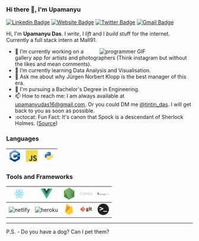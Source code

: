 ### Hi there 👋, I'm Upamanyu

<!--
**tintindas/tintindas** is a ✨ _special_ ✨ repository because its `README.md` (this file) appears on your GitHub profile.

Here are some ideas to get you started:

- 🔭 I’m currently working on ...
- 🌱 I’m currently learning ...
- 👯 I’m looking to collaborate on ...
- 🤔 I’m looking for help with ...
- 💬 Ask me about ...
- 📫 How to reach me: ...
- 😄 Pronouns: ...
- ⚡ Fun fact: ...
-->

[![Linkedin Badge](https://img.shields.io/badge/-Upamanyu_Das-2867b2?style=flat&logo=Linkedin&logoColor=white&link=https://www.linkedin.com/in/upamanyu-das-882a95171/)](https://www.linkedin.com/in/upamanyu-das-882a95171/)
[![Website Badge](https://img.shields.io/badge/-tintindas.io-ff7139?style=flat&logo=Firefox-Browser&logoColor=white&link=https://tintindas.github.io/)](https://tintindas.github.io/)
[![Twitter Badge](https://img.shields.io/badge/-tintin__das-1DA1F2?style=flat&logo=twitter&logoColor=white&link=https://twitter.com/tintin_das/)](https://twitter.com/tintin_das/)
[![Gmail Badge](https://img.shields.io/badge/-upamanyudas16-D14836?style=flat&logo=gmail&logoColor=white&link=mailto:upamanyudas16@gmail.com)](mailto:upamanyudas16@gmail.com)

<!-- [![Medium Badge](https://img.shields.io/badge/-tintin__das-12100E?style=flat&logo=medium&logoColor=white&link=)]() -->

Hi, I'm **Upamanyu Das**. I _write_, I _lift_ and I _build_ stuff for the internet. Currently a full stack intern at Mall91.

<img align='right' alt='programmer GIF' width=50% src='https://media.giphy.com/media/p4NLw3I4U0idi/giphy.gif' />

- 🔭 I’m currently working on a gallery app for artists and photographers (Think instagram but without the likes and mean comments).
- 🌱 I’m currently learning Data Analysis and Visualisation.
- 💬 Ask me about why Jürgen Norbert Klopp is the best manager of this era.
- 💼 I'm pursuing a Bachelor's Degree in Engineering.
- 📫 How to reach me: I am always available at [upamanyudas16@gmail.com](mailto:upamanyudas16@gmail.com). Or you could DM me [@tintin_das](https://twitter.com/tintin_das/). I will get back to you as soon as possible.
- :octocat: Fun Fact: It's canon that Spock is a descendant of Sherlock Holmes. ([Source](https://memory-alpha.fandom.com/wiki/Sherlock_Holmes))

### Languages

| <img alt='c++' width='32px' height='32px' src='https://raw.githubusercontent.com/github/explore/80688e429a7d4ef2fca1e82350fe8e3517d3494d/topics/cpp/cpp.png'/> | <img alt='javascript' width='32px' height='32px' src='https://raw.githubusercontent.com/github/explore/80688e429a7d4ef2fca1e82350fe8e3517d3494d/topics/javascript/javascript.png'/> | <img alt='python' width='32px' height='32px' src='https://raw.githubusercontent.com/github/explore/80688e429a7d4ef2fca1e82350fe8e3517d3494d/topics/python/python.png'/> |
| -------------------------------------------------------------------------------------------------------------------------------------------------------------- | ----------------------------------------------------------------------------------------------------------------------------------------------------------------------------------- | ----------------------------------------------------------------------------------------------------------------------------------------------------------------------- |


### Tools and Frameworks

| <img alt='react' width='32px' height='32px' src='https://raw.githubusercontent.com/github/explore/80688e429a7d4ef2fca1e82350fe8e3517d3494d/topics/react/react.png'/> | <img alt='vue' width='32px' height='32px' src='https://raw.githubusercontent.com/github/explore/80688e429a7d4ef2fca1e82350fe8e3517d3494d/topics/vue/vue.png'/> | <img alt='node' width='32px' height='32px' src='https://raw.githubusercontent.com/github/explore/80688e429a7d4ef2fca1e82350fe8e3517d3494d/topics/nodejs/nodejs.png'/>         | <img alt='express' width='32px' height='32px' src='https://raw.githubusercontent.com/github/explore/80688e429a7d4ef2fca1e82350fe8e3517d3494d/topics/express/express.png'/> | <img alt='mongodb' width='32px' height='32px' src='https://raw.githubusercontent.com/github/explore/80688e429a7d4ef2fca1e82350fe8e3517d3494d/topics/mongodb/mongodb.png'/>         |
| -------------------------------------------------------------------------------------------------------------------------------------------------------------------- | -------------------------------------------------------------------------------------------------------------------------------------------------------------- | ----------------------------------------------------------------------------------------------------------------------------------------------------------------------------- | -------------------------------------------------------------------------------------------------------------------------------------------------------------------------- | ---------------------------------------------------------------------------------------------------------------------------------------------------------------------------------- |
| <img alt='netlify' width='32px' height='32px' src='https://avatars0.githubusercontent.com/u/7892489?s=200&v=4'/>                                                     | <img alt='heroku' width='32px' height='32px' src='https://avatars3.githubusercontent.com/u/23211?s=200&v=4'/>                                                  | <img alt='firebase' width='32px' height='32px' src='https://raw.githubusercontent.com/github/explore/80688e429a7d4ef2fca1e82350fe8e3517d3494d/topics/firebase/firebase.png'/> | <img alt='git' width='32px' height='32px' src='https://raw.githubusercontent.com/github/explore/80688e429a7d4ef2fca1e82350fe8e3517d3494d/topics/git/git.png'/>             | <img alt='terminal/bash' width='32px' height='32px' src='https://raw.githubusercontent.com/github/explore/d92924b1d925bb134e308bd29c9de6c302ed3beb/topics/terminal/terminal.png'/> |

---

P.S. - Do you have a dog? Can I pet them?
